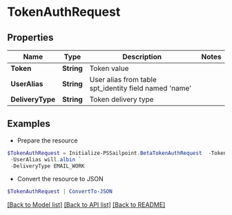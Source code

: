 # TokenAuthRequest
## Properties

Name | Type | Description | Notes
------------ | ------------- | ------------- | -------------
**Token** | **String** | Token value | 
**UserAlias** | **String** | User alias from table spt_identity field named &#39;name&#39; | 
**DeliveryType** | **String** | Token delivery type | 

## Examples

- Prepare the resource
```powershell
$TokenAuthRequest = Initialize-PSSailpoint.BetaTokenAuthRequest  -Token 12345 `
 -UserAlias will.albin `
 -DeliveryType EMAIL_WORK
```

- Convert the resource to JSON
```powershell
$TokenAuthRequest | ConvertTo-JSON
```

[[Back to Model list]](../README.md#documentation-for-models) [[Back to API list]](../README.md#documentation-for-api-endpoints) [[Back to README]](../README.md)

